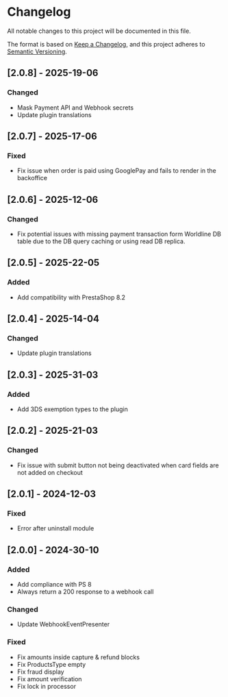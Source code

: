 # Changelog
All notable changes to this project will be documented in this file.

The format is based on [Keep a Changelog](https://keepachangelog.com/en/1.0.0/),
and this project adheres to [Semantic Versioning](https://semver.org/spec/v2.0.0.html).

## [2.0.8] - 2025-19-06
### Changed
- Mask Payment API and Webhook secrets
- Update plugin translations

## [2.0.7] - 2025-17-06
### Fixed
- Fix issue when order is paid using GooglePay and fails to render in the backoffice

## [2.0.6] - 2025-12-06
### Changed
- Fix potential issues with missing payment transaction form Worldline DB table due to the DB query caching or using read DB replica.

## [2.0.5] - 2025-22-05
### Added
- Add compatibility with PrestaShop 8.2

## [2.0.4] - 2025-14-04
### Changed
- Update plugin translations

## [2.0.3] - 2025-31-03
### Added
- Add 3DS exemption types to the plugin

## [2.0.2] - 2025-21-03
### Changed
- Fix issue with submit button not being deactivated when card fields are not added on checkout

## [2.0.1] - 2024-12-03
### Fixed

- Error after uninstall module 

## [2.0.0] - 2024-30-10
### Added

- Add compliance with PS 8
- Always return a 200 response to a webhook call

### Changed
- Update WebhookEventPresenter

### Fixed

- Fix amounts inside capture & refund blocks
- Fix ProductsType empty 
- Fix fraud display
- Fix amount verification
- Fix lock in processor
